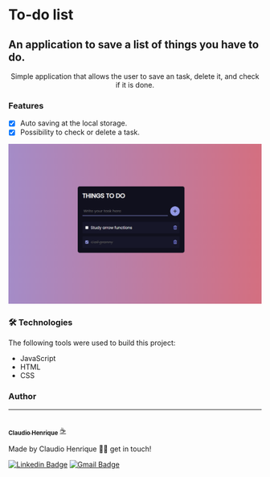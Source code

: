 # To-do list

## An application to save a list of things you have to do.
<p align="center">Simple application that allows the user to save an task, delete it, and check if it is done.</p>

### Features
- [x] Auto saving at the local storage.
- [x] Possibility to check or delete a task.

![My Image](./src/images/preview.png)

### 🛠 Technologies

The following tools were used to build this project:

- JavaScript
- HTML
- CSS

### Author
---

<a href="#">
 <img style="border-radius: 50%;" src="https://avatars.githubusercontent.com/u/119335054?v=4" width="100px;" alt=""/>
 <br />
 <sub><b>Claudio Henrique</b></sub></a> <a href="#" title="Rocketseat">☕</a>


Made by Claudio Henrique 👋🏽 get in touch!

[![Linkedin Badge](https://img.shields.io/badge/-Claudio-blue?style=flat-square&logo=Linkedin&logoColor=white&link=https://www.linkedin.com/in/claudio-m-246674288)](https://www.linkedin.com/in/claudio-m-246674288) 
[![Gmail Badge](https://img.shields.io/badge/-claudiohenrique0909@gmail.com-c14438?style=flat-square&logo=Gmail&logoColor=white&link=mailto:claudiohenrique0909@gmail.com)](mailto:claudiohenrique0909@gmail.com)
